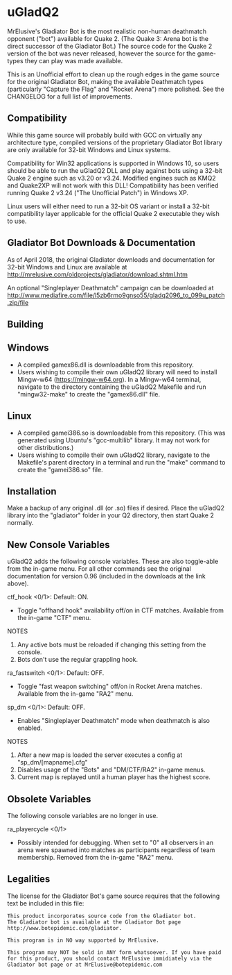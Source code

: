 # uGladQ2
MrElusive's Gladiator Bot is the most realistic non-human deathmatch opponent ("bot") available for Quake 2.  (The Quake 3: Arena bot is the direct successor of the Gladiator Bot.)  The source code for the Quake 2 version of the bot was never released, however the source for the game-types they can play was made available.

This is an Unofficial effort to clean up the rough edges in the game source for the original Gladiator Bot, making the available Deathmatch types (particularly "Capture the Flag" and "Rocket Arena") more polished.  See the CHANGELOG for a full list of improvements.

Compatibility
---------------
While this game source will probably build with GCC on virtually any architecture type, compiled versions of the proprietary Gladiator Bot library are only available for 32-bit Windows and Linux systems.

Compatibility for Win32 applications is supported in Windows 10, so users should be able to run the uGladQ2 DLL and play against bots using a 32-bit Quake 2 engine such as v3.20 or v3.24.  Modified engines such as KMQ2 and Quake2XP will not work with this DLL!  Compatibility has been verified running Quake 2 v3.24 ("The Unofficial Patch") in Windows XP.

Linux users will either need to run a 32-bit OS variant or install a 32-bit compatibility layer applicable for the official Quake 2 executable they wish to use.

Gladiator Bot Downloads & Documentation
---------------
As of April 2018, the original Gladiator downloads and documentation for 32-bit Windows and Linux are available at http://mrelusive.com/oldprojects/gladiator/download.shtml.htm

An optional "Singleplayer Deathmatch" campaign can be downloaded at http://www.mediafire.com/file/l5zb6rmo9gnso55/gladq2096_to_099u_patch.zip/file
 
Building
---------------
## Windows
- A compiled gamex86.dll is downloadable from this repository.
- Users wishing to compile their own uGladQ2 library will need to install Mingw-w64 (https://mingw-w64.org).  In a Mingw-w64 terminal, navigate to the directory containing the uGladQ2 Makefile and run "mingw32-make" to create the "gamex86.dll" file.
## Linux
- A compiled gamei386.so is downloadable from this repository.  (This was generated using Ubuntu's "gcc-multilib" library.  It may not work for other distributions.)
- Users wishing to compile their own uGladQ2 library, navigate to the Makefile's parent directory in a terminal and run the "make" command to create the "gamei386.so" file.

Installation
---------------
Make a backup of any original .dll (or .so) files if desired.  Place the uGladQ2 library into the "gladiator" folder in your Q2 directory, then start Quake 2 normally.

New Console Variables
--------------
uGladQ2 adds the following console variables.  These are also toggle-able from the in-game menu.  For all other commands see the original documentation for version 0.96 (included in the downloads at the link above).

ctf_hook <0/1>: Default: ON.
- Toggle "offhand hook" availability off/on in CTF matches.  Available from the in-game "CTF" menu.

NOTES
1. Any active bots must be reloaded if changing this setting from the console.
2. Bots don't use the regular grappling hook.

ra_fastswitch <0/1>: Default: OFF.
- Toggle "fast weapon switching" off/on in Rocket Arena matches.  Available from the in-game "RA2" menu.

sp_dm <0/1>: Default: OFF.
- Enables "Singleplayer Deathmatch" mode when deathmatch is also enabled.

NOTES
1. After a new map is loaded the server executes a config at "sp_dm/[mapname].cfg"
2. Disables usage of the "Bots" and "DM/CTF/RA2" in-game menus.
3. Current map is replayed until a human player has the highest score.

Obsolete Variables
--------------
The following console variables are no longer in use.

ra_playercycle <0/1>
- Possibly intended for debugging.  When set to "0" all observers in an arena were spawned into matches as participants regardless of team membership.  Removed from the in-game "RA2" menu.

Legalities
---------------
The license for the Gladiator Bot's game source requires that the following text be included in this file:

    This product incorporates source code from the Gladiator bot.
    The Gladiator bot is available at the Gladiator Bot page
    http://www.botepidemic.com/gladiator.

    This program is in NO way supported by MrElusive.

    This program may NOT be sold in ANY form whatsoever. If you have paid
    for this product, you should contact MrElusive immidiately via the
    Gladiator bot page or at MrElusive@botepidemic.com
